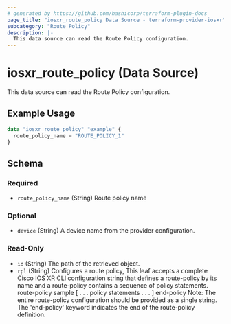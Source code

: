 ```yaml
---
# generated by https://github.com/hashicorp/terraform-plugin-docs
page_title: "iosxr_route_policy Data Source - terraform-provider-iosxr"
subcategory: "Route Policy"
description: |-
  This data source can read the Route Policy configuration.
---
```


# iosxr_route_policy (Data Source)

This data source can read the Route Policy configuration.

## Example Usage

```terraform
data "iosxr_route_policy" "example" {
  route_policy_name = "ROUTE_POLICY_1"
}
```

<!-- schema generated by tfplugindocs -->
## Schema

### Required

- `route_policy_name` (String) Route policy name

### Optional

- `device` (String) A device name from the provider configuration.

### Read-Only

- `id` (String) The path of the retrieved object.
- `rpl` (String) Configures a route policy, This leaf accepts a complete Cisco IOS XR CLI configuration string that defines a route-policy by its name and a route-policy contains a sequence of policy statements.  route-policy sample [ . . . policy statements . . . ] end-policy  Note: The entire route-policy configuration should be provided as a single string. The 'end-policy' keyword indicates the end of the route-policy definition.
